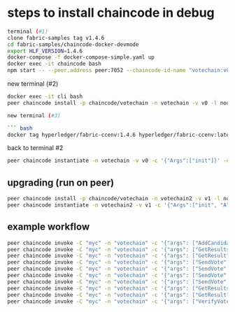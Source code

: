 # steps to install chaincode in debug

``` bash
terminal (#1)
clone fabric-samples tag v1.4.6
cd fabric-samples/chaincode-docker-devmode
export HLF_VERSION=1.4.6
docker-compose -f docker-compose-simple.yaml up
docker exec -it chaincode bash
npm start -- --peer.address peer:7052 --chaincode-id-name "votechain:v0"
```

new terminal (#2)

``` bash
docker exec -it cli bash
peer chaincode install -p chaincode/votechain -n votechain -v v0 -l node

new terminal (#3)

``` bash
docker tag hyperledger/fabric-ccenv:1.4.6 hyperledger/fabric-ccenv:latest
```

back to terminal #2

``` bash
peer chaincode instantiate -n votechain -v v0 -c '{"Args":["init"]}' -o orderer:7050 -C "myc"
```

## upgrading (run on peer)

``` bash
peer chaincode install -p chaincode/votechain -n votechain2 -v v1 -l node
peer chaincode instantiate -n votechain2 -v v1 -c '{"Args":["init", "A", "B"]}' -o orderer:7050 -C "myc"
```

## example workflow

``` bash
peer chaincode invoke -C "myc" -n "votechain" -c '{"args": ["AddCandidates", "A", "B"]}'
peer chaincode invoke -C "myc" -n "votechain" -c '{"args": ["GetResults"]}'
peer chaincode invoke -C "myc" -n "votechain" -c '{"args": ["GetResult", "A"]}'
peer chaincode invoke -C "myc" -n "votechain" -c '{"args": ["SendVote", "A"]}'
peer chaincode invoke -C "myc" -n "votechain" -c '{"args": ["SendVote", "A"]}'
peer chaincode invoke -C "myc" -n "votechain" -c '{"args": ["SendVote", "A"]}'
peer chaincode invoke -C "myc" -n "votechain" -c '{"args": ["SendVote", "B"]}'
peer chaincode invoke -C "myc" -n "votechain" -c '{"args": ["GetResults"]}'
peer chaincode invoke -C "myc" -n "votechain" -c '{"args": ["GetResult", "A"]}'
peer chaincode invoke -C "myc" -n "votechain" -c '{"args": ["VerifyVote", "50c32d8517da99e143b7dab98b51def35051f56ae82e1f2ae20258b509ac5ded"]}'
```
